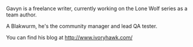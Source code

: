 Gavyn is a freelance writer, currently working on the Lone Wolf series as a team author.

A Blakwurm, he's the community manager and lead QA tester.

You can find his blog at http://www.ivoryhawk.com/

